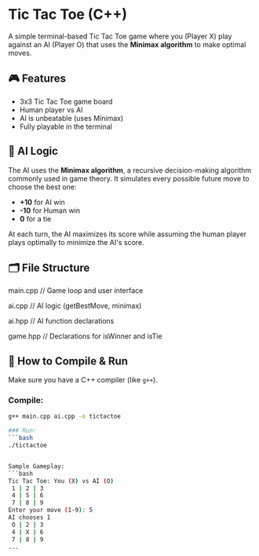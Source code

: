 # Tic Tac Toe (C++)

A simple terminal-based Tic Tac Toe game where you (Player X) play against an AI (Player O) that uses the **Minimax algorithm** to make optimal moves.

## 🎮 Features

- 3x3 Tic Tac Toe game board
- Human player vs AI
- AI is unbeatable (uses Minimax)
- Fully playable in the terminal

## 🧠 AI Logic

The AI uses the **Minimax algorithm**, a recursive decision-making algorithm commonly used in game theory. It simulates every possible future move to choose the best one:

- **+10** for AI win  
- **-10** for Human win  
- **0** for a tie

At each turn, the AI maximizes its score while assuming the human player plays optimally to minimize the AI's score.

## 🗂️ File Structure
main.cpp // Game loop and user interface

ai.cpp // AI logic (getBestMove, minimax)

ai.hpp // AI function declarations

game.hpp // Declarations for isWinner and isTie


## 🚀 How to Compile & Run

Make sure you have a C++ compiler (like `g++`).


### Compile:
```bash
g++ main.cpp ai.cpp -o tictactoe

### Run:
```bash
./tictactoe


Sample Gameplay:
```bash
Tic Tac Toe: You (X) vs AI (O)
 1 | 2 | 3 
 4 | 5 | 6 
 7 | 8 | 9 
Enter your move (1-9): 5
AI chooses 1
 O | 2 | 3 
 4 | X | 6 
 7 | 8 | 9 
...




